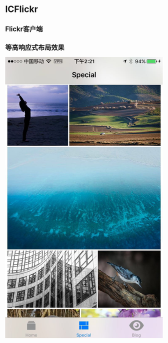 # ICFlickr
## Flickr客户端
## 等高响应式布局效果
![(demo)](https://raw.githubusercontent.com/IssacCZ/ICFlickr/master/ICFlickr/Resources/v0.2.jpg)

